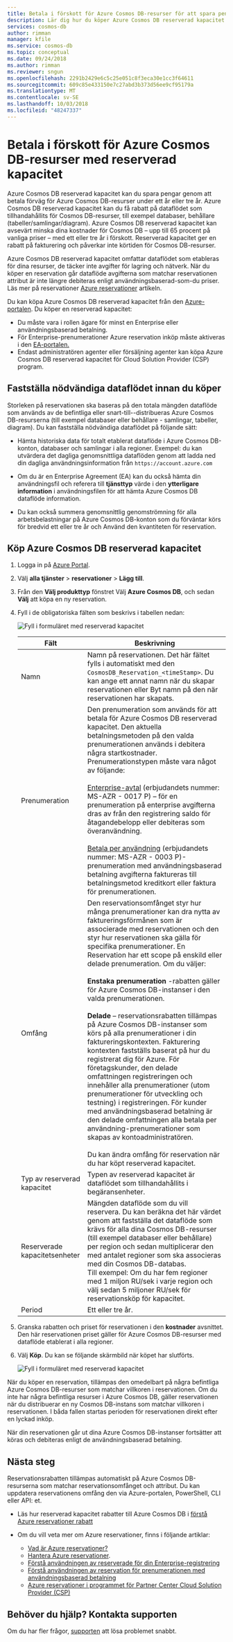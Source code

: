 ```yaml
---
title: Betala i förskott för Azure Cosmos DB-resurser för att spara pengar | Microsoft Docs
description: Lär dig hur du köper Azure Cosmos DB reserverad kapacitet för att spara dina beräkningskostnader.
services: cosmos-db
author: rimman
manager: kfile
ms.service: cosmos-db
ms.topic: conceptual
ms.date: 09/24/2018
ms.author: rimman
ms.reviewer: sngun
ms.openlocfilehash: 2291b2429e6c5c25e051c8f3eca30e1cc3f64611
ms.sourcegitcommit: 609c85e433150e7c27abd3b373d56ee9cf95179a
ms.translationtype: MT
ms.contentlocale: sv-SE
ms.lasthandoff: 10/03/2018
ms.locfileid: "48247337"
---
```

# <a name="prepay-for-azure-cosmos-db-resources-with-reserved-capacity"></a>Betala i förskott för Azure Cosmos DB-resurser med reserverad kapacitet

Azure Cosmos DB reserverad kapacitet kan du spara pengar genom att betala förväg för Azure Cosmos DB-resurser under ett år eller tre år. Azure Cosmos DB reserverad kapacitet kan du få rabatt på dataflödet som tillhandahållits för Cosmos DB-resurser, till exempel databaser, behållare (tabeller/samlingar/diagram). Azure Cosmos DB reserverad kapacitet kan avsevärt minska dina kostnader för Cosmos DB – upp till 65 procent på vanliga priser – med ett eller tre år i förskott. Reserverad kapacitet ger en rabatt på fakturering och påverkar inte körtiden för Cosmos DB-resurser.

Azure Cosmos DB reserverad kapacitet omfattar dataflödet som etableras för dina resurser, de täcker inte avgifter för lagring och nätverk. När du köper en reservation går dataflöde avgifterna som matchar reservationen attribut är inte längre debiteras enligt användningsbaserad-som-du priser. Läs mer på reservationer [Azure reservationer](../billing/billing-save-compute-costs-reservations.md) artikeln. 

Du kan köpa Azure Cosmos DB reserverad kapacitet från den [Azure-portalen](https://portal.azure.com). Du köper en reserverad kapacitet:

* Du måste vara i rollen ägare för minst en Enterprise eller användningsbaserad betalning.  
* För Enterprise-prenumerationer Azure reservation inköp måste aktiveras i den [EA-portalen.](https://ea.azure.com/)  
* Endast administratören agenter eller försäljning agenter kan köpa Azure Cosmos DB reserverad kapacitet för Cloud Solution Provider (CSP) program.

## <a name="determine-the-required-throughput-before-purchase"></a>Fastställa nödvändiga dataflödet innan du köper

Storleken på reservationen ska baseras på den totala mängden dataflöde som används av de befintliga eller snart-till--distribueras Azure Cosmos DB-resurserna (till exempel databaser eller behållare - samlingar, tabeller, diagram). Du kan fastställa nödvändiga dataflödet på följande sätt:

* Hämta historiska data för totalt etablerat dataflöde i Azure Cosmos DB-konton, databaser och samlingar i alla regioner. Exempel: du kan utvärdera det dagliga genomsnittliga dataflöden genom att ladda ned din dagliga användningsinformation från `https://account.azure.com`

* Om du är en Enterprise Agreement (EA) kan du också hämta din användningsfil och referera till **tjänsttyp** värde i den **ytterligare information** i användningsfilen för att hämta Azure Cosmos DB dataflöde information.

* Du kan också summera genomsnittlig genomströmning för alla arbetsbelastningar på Azure Cosmos DB-konton som du förväntar körs för bredvid ett eller tre år och Använd den kvantiteten för reservation.

## <a name="buy-azure-cosmos-db-reserved-capacity"></a>Köp Azure Cosmos DB reserverad kapacitet

1. Logga in på [Azure Portal](https://portal.azure.com).  

2. Välj **alla tjänster** > **reservationer** > **Lägg till**.  

3. Från den **Välj produkttyp** fönstret Välj **Azure Cosmos DB**, och sedan **Välj** att köpa en ny reservation.  

4. Fyll i de obligatoriska fälten som beskrivs i tabellen nedan:

   ![Fyll i formuläret med reserverad kapacitet](./media/cosmos-db-reserved-capacity/fill_reserved_capacity_form.png) 

   |Fält  |Beskrivning  |
   |---------|---------|
   |Namn   |    Namn på reservationen. Det här fältet fylls i automatiskt med den `CosmosDB_Reservation_<timeStamp>`. Du kan ange ett annat namn när du skapar reservationen eller Byt namn på den när reservationen har skapats.      |
   |Prenumeration  |   Den prenumeration som används för att betala för Azure Cosmos DB reserverad kapacitet. Den aktuella betalningsmetoden på den valda prenumerationen används i debitera några startkostnader. Prenumerationstypen måste vara något av följande: <br/><br/>  [Enterprise-avtal](https://azure.microsoft.com/pricing/enterprise-agreement/) (erbjudandets nummer: MS-AZR - 0017 P) – för en prenumeration på enterprise avgifterna dras av från den registrering saldo för åtagandebelopp eller debiteras som överanvändning. <br/><br/> [Betala per användning](https://azure.microsoft.com/offers/ms-azr-0003p/) (erbjudandets nummer: MS-AZR - 0003 P)-prenumeration med användningsbaserad betalning avgifterna faktureras till betalningsmetod kreditkort eller faktura för prenumerationen.    |
   |Omfång   |   Den reservationsomfånget styr hur många prenumerationer kan dra nytta av faktureringsförmånen som är associerade med reservationen och den styr hur reservationen ska gälla för specifika prenumerationer. En Reservation har ett scope på enskild eller delade prenumeration. Om du väljer:   <br/><br/>  **Enstaka prenumeration** -rabatten gäller för Azure Cosmos DB-instanser i den valda prenumerationen. <br/><br/>  **Delade** – reservationsrabatten tillämpas på Azure Cosmos DB-instanser som körs på alla prenumerationer i din faktureringskontexten. Fakturering kontexten fastställs baserat på hur du registrerat dig för Azure. För företagskunder, den delade omfattningen registreringen och innehåller alla prenumerationer (utom prenumerationer för utveckling och testning) i registreringen. För kunder med användningsbaserad betalning är den delade omfattningen alla betala per användning-prenumerationer som skapas av kontoadministratören.  <br/><br/> Du kan ändra omfång för reservation när du har köpt reserverad kapacitet.  |
   |Typ av reserverad kapacitet   |  Typen av reserverad kapacitet är dataflödet som tillhandahållits i begäransenheter.|
   |Reserverade kapacitetsenheter  |      Mängden dataflöde som du vill reservera. Du kan beräkna det här värdet genom att fastställa det dataflöde som krävs för alla dina Cosmos DB-resurser (till exempel databaser eller behållare) per region och sedan multiplicerar den med antalet regioner som ska associeras med din Cosmos DB-databas.  <br/> Till exempel: Om du har fem regioner med 1 miljon RU/sek i varje region och välj sedan 5 miljoner RU/sek för reservationsköp för kapacitet.    |
   |Period  |   Ett eller tre år.   |

5. Granska rabatten och priset för reservationen i den **kostnader** avsnittet. Den här reservationen priset gäller för Azure Cosmos DB-resurser med dataflöde etablerat i alla regioner.  

6. Välj **Köp**. Du kan se följande skärmbild när köpet har slutförts. 

   ![Fyll i formuläret med reserverad kapacitet](./media/cosmos-db-reserved-capacity/reserved_capacity_successful.png) 

När du köper en reservation, tillämpas den omedelbart på några befintliga Azure Cosmos DB-resurser som matchar villkoren i reservationen. Om du inte har några befintliga resurser i Azure Cosmos DB, gäller reservationen när du distribuerar en ny Cosmos DB-instans som matchar villkoren i reservationen. I båda fallen startas perioden för reservationen direkt efter en lyckad inköp. 

När din reservationen går ut dina Azure Cosmos DB-instanser fortsätter att köras och debiteras enligt de användningsbaserad betalning.

## <a name="next-steps"></a>Nästa steg

Reservationsrabatten tillämpas automatiskt på Azure Cosmos DB-resurserna som matchar reservationsomfånget och attribut. Du kan uppdatera reservationens omfång den via Azure-portalen, PowerShell, CLI eller API: et.

*  Läs hur reserverad kapacitet rabatter till Azure Cosmos DB i [förstå Azure reservationer rabatt](../billing/billing-understand-cosmosdb-reservation-charges.md)

* Om du vill veta mer om Azure reservationer, finns i följande artiklar:

   * [Vad är Azure reservationer?](../billing/billing-save-compute-costs-reservations.md)  
   * [Hantera Azure reservationer](../billing/billing-manage-reserved-vm-instance.md).  
   * [Förstå användningen av reserverade för din Enterprise-registrering](../billing/billing-understand-reserved-instance-usage-ea.md)  
   * [Förstå användningen av reservation för prenumerationen med användningsbaserad betalning](../billing/billing-understand-reserved-instance-usage.md)
   * [Azure reservationer i programmet för Partner Center Cloud Solution Provider (CSP)](https://docs.microsoft.com/partner-center/azure-reservations)

## <a name="need-help-contact-support"></a>Behöver du hjälp? Kontakta supporten

Om du har fler frågor, [supporten](https://portal.azure.com/?#blade/Microsoft_Azure_Support/HelpAndSupportBlade) att lösa problemet snabbt.

